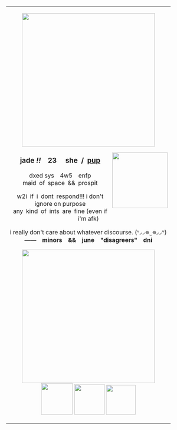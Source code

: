 <div align="center">
<table><tr>
<table style="width:800px; max-width:100%; margin:3px;">
<td style="width:430px; text-align:center;">
<p align="center"><img src="https://64.media.tumblr.com/38feae89c5741ac79bc16c27b8dce740/a33a3024b3085ff3-00/s2048x3072/97d9f39fbf01a4f942a78bcbb1d51a16578eb6f5.png" style="width: 360px;"></p>
<img src="https://64.media.tumblr.com/4976b58fc8ec95346d8032ab98e286cc/8e1072fdc15f8d31-a0/s1280x1920/e0bb711c2588a3c0fdca65c7a3875ab896a790f2.png" align="right" style="width: 150px;">
<h3><p>jade</b> <i>!!</i> 23  she / <a href="https://pronouns.cc/@lofaf/jade">pup</a></p></h3>
<p>dxed sys 4w5 enfp
</br>maid of space && prospit</p>
<p align="center">w2i if i dont respond!!! i don't ignore on purpose
</br>any kind of ints are fine (even if i'm afk)</p>
<p align="center">i really don't care about whatever discourse. (ᐡ⸝⸝𖦹  ̫ 𖦹⸝⸝ᐡ)
</br>——<b> minors && june "disagreers" dni</b></p>
<div align="center">
  <p><img src="https://64.media.tumblr.com/a2216d0bd7b54eb67eeef57aa48a3337/d380fff22bb5d32d-e1/s2048x3072/8ef641ac77a1534d3344b30f1c7ca0f308938a19.png" style="width: 360px;">
</br><img src="https://64.media.tumblr.com/781d4d5a4d4d6e25e039df4c98fcb49c/44aa8bcb425ad48a-50/s250x400/cc68fa1e0b2b7f915e7693f81aed12b943056dd7.png" width="85px%"> <img src="https://files.catbox.moe/fqd1pm.png" width="82px%"> <img src="https://64.media.tumblr.com/aa5cdcaf9c04972a657e769588f29475/29e8324bd2e7931b-9b/s250x400/c80ccfe6493af54cb1659931c3fe80d90f553d92.png" width="80px%"></p>
</div>
</table></tr>
</div>
